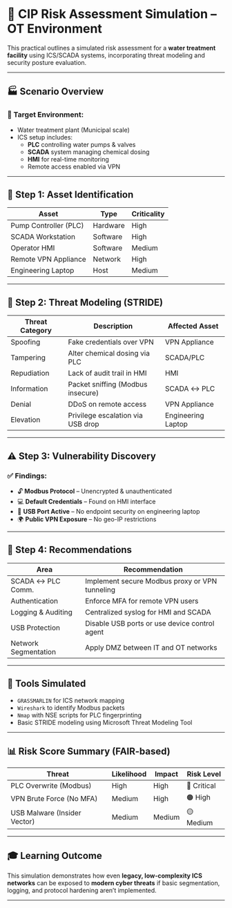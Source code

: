 # 🧪 CIP Risk Assessment Simulation – OT Environment

This practical outlines a simulated risk assessment for a **water treatment facility** using ICS/SCADA systems, incorporating threat modeling and security posture evaluation.

---

## 🏭 Scenario Overview

### 🎯 Target Environment:
- Water treatment plant (Municipal scale)
- ICS setup includes:
  - **PLC** controlling water pumps & valves
  - **SCADA** system managing chemical dosing
  - **HMI** for real-time monitoring
  - Remote access enabled via VPN

---

## 📌 Step 1: Asset Identification

| Asset                   | Type     | Criticality |
|------------------------|----------|-------------|
| Pump Controller (PLC)  | Hardware | High        |
| SCADA Workstation      | Software | High        |
| Operator HMI           | Software | Medium      |
| Remote VPN Appliance   | Network  | High        |
| Engineering Laptop     | Host     | Medium      |

---

## 📌 Step 2: Threat Modeling (STRIDE)

| Threat Category | Description                        | Affected Asset      |
|-----------------|------------------------------------|---------------------|
| Spoofing        | Fake credentials over VPN          | VPN Appliance       |
| Tampering       | Alter chemical dosing via PLC      | SCADA/PLC           |
| Repudiation     | Lack of audit trail in HMI         | HMI                 |
| Information     | Packet sniffing (Modbus insecure)  | SCADA ↔ PLC         |
| Denial          | DDoS on remote access              | VPN Appliance       |
| Elevation       | Privilege escalation via USB drop  | Engineering Laptop  |

---

## ⚠️ Step 3: Vulnerability Discovery

### ✅ Findings:

- 🔓 **Modbus Protocol** – Unencrypted & unauthenticated
- 💻 **Default Credentials** – Found on HMI interface
- 🧪 **USB Port Active** – No endpoint security on engineering laptop
- 🌍 **Public VPN Exposure** – No geo-IP restrictions

---

## 🔐 Step 4: Recommendations

| Area               | Recommendation |
|--------------------|----------------|
| SCADA ↔ PLC Comm.  | Implement secure Modbus proxy or VPN tunneling |
| Authentication     | Enforce MFA for remote VPN users |
| Logging & Auditing | Centralized syslog for HMI and SCADA |
| USB Protection     | Disable USB ports or use device control agent |
| Network Segmentation | Apply DMZ between IT and OT networks |

---

## 📘 Tools Simulated

- `GRASSMARLIN` for ICS network mapping
- `Wireshark` to identify Modbus packets
- `Nmap` with NSE scripts for PLC fingerprinting
- Basic STRIDE modeling using Microsoft Threat Modeling Tool

---

## 📊 Risk Score Summary (FAIR-based)

| Threat                         | Likelihood | Impact | Risk Level |
|--------------------------------|------------|--------|------------|
| PLC Overwrite (Modbus)         | High       | High   | 🔴 Critical |
| VPN Brute Force (No MFA)       | Medium     | High   | 🟠 High     |
| USB Malware (Insider Vector)   | Medium     | Medium | 🟡 Medium   |

---

## 🎓 Learning Outcome

This simulation demonstrates how even **legacy, low-complexity ICS networks** can be exposed to **modern cyber threats** if basic segmentation, logging, and protocol hardening aren’t implemented.

---
